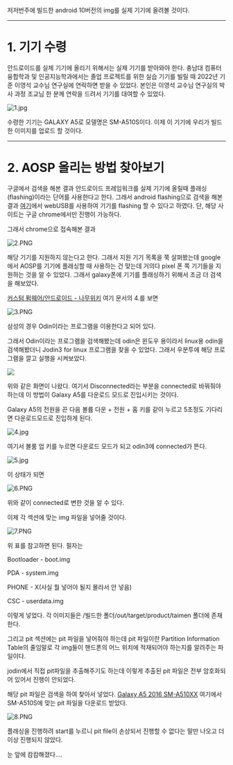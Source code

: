 저저번주에 빌드한 android 10버전의 img를 실제 기기에 올려볼 것이다.

---

# 1. 기기 수령

안드로이드를 실제 기기에 올리기 위해서는 실제 기기를 받아와야 한다. 충남대 컴퓨터융합학과 및 인공지능학과에서는 졸업 프로젝트를 위한 실습 기기를 빌릴 때 2022년 기준 이영석 교수님 연구실에 연락하면 받을 수 있었다. 본인은 이영석 교수님 연구실의 박사 과정 조교님 한 분께 연락을 드려서 기기를 대여할 수 있었다.

![1.jpg](/assests/images/3/1.jpg)

수령한 기기는 GALAXY A5로 모델명은 SM-A510S이다. 이제 이 기기에 우리가 빌드한 이미지를 업로드 할 것이다.

---

# 2. AOSP 올리는 방법 찾아보기

구글에서 검색을 해본 결과 안드로이드 프레임워크를 실제 기기에 올릴때 플래싱(flashing)이라는 단어를 사용한다고 한다. 그래서 android flashing으로 검색을 해본 결과 [여기](https://flash.android.com/welcome)에서 webUSB를 사용하여 기기를 flashing 할 수 있다고 하였다. 단, 해당 사이트는 구글 chrome에서만 진행이 가능하다.

그래서 chrome으로 접속해본 결과

![2.PNG](/assests/images/3/2.PNG)

해당 기기를 지원하지 않는다고 한다. 그래서 지원 기기 목록을 쭉 살펴봤는데 google에서 AOSP를 기기에 플래싱할 때 사용하는 건 맞는데 거의다 pixel 폰 쪽 기기들을 지원하는 것을 알 수 있었다. 그래서 galaxy폰에 기기를 플래싱하기 위해서 조금 더 검색을 해보았다.

[커스텀 펌웨어/안드로이드 - 나무위키](https://namu.wiki/w/%EC%BB%A4%EC%8A%A4%ED%85%80%20%ED%8E%8C%EC%9B%A8%EC%96%B4/%EC%95%88%EB%93%9C%EB%A1%9C%EC%9D%B4%EB%93%9C#s-4) 여기 문서의 4.를 보면

![3.PNG](/assests/images/3/3.PNG)

삼성의 경우 Odin이라는 프로그램을 이용한다고 되어 있다.

그래서 Odin이라는 프로그램을 검색해봤는데 odin은 윈도우 용이라서 linux용 odin을 검색해봤더니 Jodin3 for linux 프로그램을 찾을 수 있었다. 그래서 우분투에 해당 프로그램을 깔고 실행을 시켜보았다.

![](C:\Users\Don%20Oh\AppData\Roaming\marktext\images\2022-03-12-22-18-29-image.png)

위와 같은 화면이 나왔다. 여기서 Disconnected라는 부분을 connected로 바꿔줘야 하는데 이 방법이 Galaxy A5를 다운로드 모드로 진입시키는 것이다. 

Galaxy A5의 전원을 끈 다음 볼륨 다운 + 전원 + 홈 키를 같이 누르고 5초정도 기다리면 다운로드모드로 진입하게 된다. 

![4.jpg](/assests/images/3/4.jpg)

여기서 볼룸 업 키를 누르면 다운로드 모드가 되고 odin3에 connected가 뜬다.

![5.jpg](/assests/images/3/5.jpg)

이 상태가 되면

![6.PNG](/assests/images/3/6.PNG)

위와 같이 connected로 변한 것을 알 수 있다.

이제 각 섹션에 맞는 img 파일을 넣어줄 것이다.

![7.PNG](/assests/images/3/7.PNG)

위 표를 참고하면 된다. 필자는

Bootloader - boot.img

PDA - system.img

PHONE - X(사실 뭘 넣어야 될지 몰라서 안 넣음)

CSC - userdata.img

이렇게 넣었다. 각 이미지들은 /빌드한 폴더/out/target/product/taimen 폴더에 존재한다.

그리고 pit 섹션에는 pit 파일을 넣어줘야 하는데 pit 파일이란 Partition Information Table의 줄임말로 각 img들이 핸드폰의 어느 위치에 적재되어야 하는지를 알려주는 파일이다.

jodin에서 직접 pit파일을 추출해주기도 하는데 이렇게 추출된 pit 파일은 전부 암호화되어 있어서 진행이 안되었다.

해당 pit 파일은 검색을 하여 찾아서 넣었다. [Galaxy A5 2016 SM-A510XX](https://www.full-repair-firmware.com/p/galaxy-a5-2016-sm-a510xx.html) 여기에서 SM-A510S에 맞는 pit 파일을 다운로드 받았다.

![8.PNG](/assests/images/3/8.PNG)

플래싱을 진행하려 start를 누르니 pit file이 손상되서 진행할 수 없다는 말만 나오고 더 이상 진행되지 않았다.

눈 앞에 캄캄해졌다....
